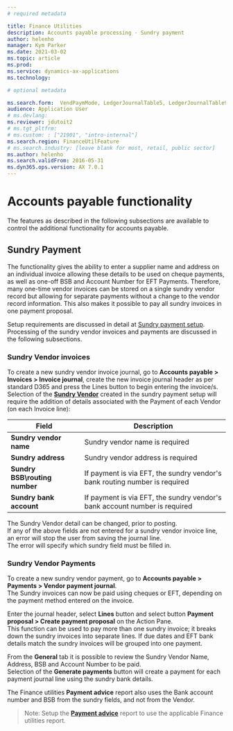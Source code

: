 ```yaml
---
# required metadata

title: Finance Utilities 
description: Accounts payable processing - Sundry payment
author: helenho
manager: Kym Parker
ms.date: 2021-03-02
ms.topic: article
ms.prod: 
ms.service: dynamics-ax-applications
ms.technology: 

# optional metadata

ms.search.form:  VendPaymMode, LedgerJournalTable5, LedgerJournalTable9
audience: Application User
# ms.devlang: 
ms.reviewer: jdutoit2
# ms.tgt_pltfrm: 
# ms.custom: : ["21901", "intro-internal"]
ms.search.region: FinanceUtilFeature
# ms.search.industry: [leave blank for most, retail, public sector]
ms.author: helenho
ms.search.validFrom: 2016-05-31
ms.dyn365.ops.version: AX 7.0.1
---
```


# Accounts payable functionality
The features as described in the following subsections are available to control the additional functionality for accounts payable.

## Sundry Payment

The functionality gives the ability to enter a supplier name and address on an individual invoice allowing these details to be used on cheque payments, as well as one-off BSB and Account Number for EFT Payments. Therefore, many one-time vendor invoices can be stored on a single sundry vendor record but allowing for separate payments without a change to the vendor record information.  This also makes it possible to pay all sundry invoices in one payment proposal.

Setup requirements are discussed in detail at [Sundry payment setup](../../Setup/ACCOUNTS-PAYABLE/Sundry-payment.md). <br>
Processing of the sundry vendor invoices and payments are discussed in the following subsections.

### Sundry Vendor invoices

To create a new sundry vendor invoice journal, go to **Accounts payable > Invoices > Invoice journal**, create the new invoice journal header as per standard D365 and press the Lines button to begin entering the invoice/s. Selection of the [**Sundry Vendor**](../../Setup/ACCOUNTS-PAYABLE/Sundry-payment.md#sundry-vendor) created in the sundry payment setup will require the addition of details associated with the Payment of each Vendor (on each Invoice line):

|    Field  |    Description   |
|-|-|
|  **Sundry vendor name** |  Sundry vendor name is required  |
|  **Sundry address** |  Sundry vendor address is required  |
|  **Sundry BSB\routing number** |  If payment is via EFT, the sundry vendor's bank routing number is required |
|  **Sundry bank account** |  If payment is via EFT, the sundry vendor's bank account number is required |

The Sundry Vendor detail can be changed, prior to posting. <br>
If any of the above fields are not entered for a sundry vendor invoice line, an error will stop the user from saving the journal line. <br>
The error will specify which sundry field must be filled in.

### Sundry Vendor Payments

To create a new sundry vendor payment, go to **Accounts payable > Payments > Vendor payment journal**. <br>
The Sundry invoices can now be paid using cheques or EFT, depending on the payment method entered on the invoice.

Enter the journal header, select **Lines** button and select button **Payment proposal > Create payment proposal** on the Action Pane. <br>
This function can be used to pay more than one sundry invoice; it breaks down the sundry invoices into separate lines. If due dates and EFT bank details match the sundry invoices will be grouped into one payment.

From the **General** tab it is possible to review the Sundry Vendor Name, Address, BSB and Account Number to be paid. <br>
Selection of the **Generate payments** button will create a payment for each payment journal line using the sundry bank details. <br>

The Finance utilities **Payment advice** report also uses the Bank account number and BSB from the sundry fields, and not from the Vendor. <br>
> Note: Setup the [**Payment advice**](../../Setup/ACCOUNTS-PAYABLE/Vendor-payments.md#payment-advice-report) report to use the applicable Finance utilities report.
